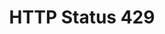 ---
layout: topic
title: HTTP Status 429
permalink: /design/topics/http-status-429
sort: HTTP Status_HTTP Status 429
topic_id: http-status-429
topic_category: HTTP Status
topic_name: HTTP Status 429
topic_description: When to use HTTP status 429
guidelines:
  - guideline_id: heroku-http-api-design-guide
    guideline_title: HTTP API Design Guide
    guideline_type: gitbook
    guideline_url: 'https://geemus.gitbooks.io/http-api-design/content/en/'
    guideline_company: Heroku
    guideline_companyLogoUrl: /media/logos/heroku.png
    guideline_companyUrl: 'https://devcenter.heroku.com/articles/platform-api-reference'
    guideline_screenshotUrl: /media/screenshots/heroku-http-api-design-guide.png
    guideline_date: 2016-07-05T00:00:00.000Z
    guideline_reviewDate: 2016-08-31T00:00:00.000Z
    guideline__links:
      self:
        href: /design/guidelines/heroku-http-api-design-guide
      guidelineTopics:
        href: /design/guidelines/heroku-http-api-design-guide/topics
    references:
      - name: Return appropriate status codes
        url: 'https://geemus.gitbooks.io/http-api-design/content/en/responses/return-appropriate-status-codes.html'
  - guideline_id: zalando-restful-api-guidelines
    guideline_title: RESTFul API Guidelines
    guideline_type: website
    guideline_url: 'http://zalando.github.io/restful-api-guidelines/'
    guideline_company: Zalando
    guideline_companyLogoUrl: /media/logos/zalando.png
    guideline_companyUrl: 'https://tech.zalando.de/'
    guideline_screenshotUrl: /media/screenshots/zalando-restful-api-guidelines.png
    guideline_date: 2016-01-22T00:00:00.000Z
    guideline_reviewDate: 2016-08-28T00:00:00.000Z
    guideline__links:
      self:
        href: /design/guidelines/zalando-restful-api-guidelines
      guidelineTopics:
        href: /design/guidelines/zalando-restful-api-guidelines/topics
    references:
      - name: Client Side Error Codes
        url: 'http://zalando.github.io/restful-api-guidelines/http/Http.html#client-side-error-codes'
      - name: Use 429 with Headers for Rate Limits
        url: 'http://zalando.github.io/restful-api-guidelines/http/Http.html#must-use-429-with-headers-for-rate-limits'
---